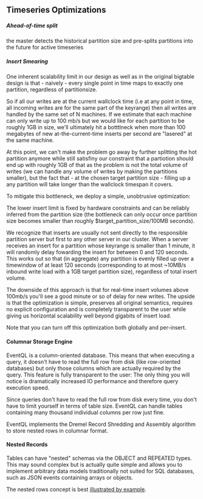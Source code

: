 
## Timeseries Optimizations

##### Ahead-of-time split

the master detects the historical partition size and pre-splits partitions into
the future for active timeseries

##### Insert Smearing

One inherent scalability limit in our design as well as in the original bigtable
design is that - naively - every single point in time maps to exactly one 
partition, regardless of partitionsize.

So if all our writes are at the current wallclock time (i.e at any point in time,
all incoming writes are for the same part of the keyrange) then all writes are
handled by the same set of N machines. If we estimate that each machine can only
write up to 100 mb/s but we would like for each partition to be roughly 1GB in
size, we'll ultimately hit a botttlneck when more than 100 megabytes of new
at-the-current-time inserts per second are "lasered" at the same machine.

At this point, we can't make the problem go away by further splitting the hot
partition anymore while still satisfiny our constraint that a partiotion should
end up with roughly 1GB of that as  the problem is not the total volume of writes
(we can handle any volume of writes by making the partitions smaller), but the fact
that - at the chosen target partition size - filling up a any partition will take
longer than the wallclock timespan it covers.

To mitigate this bottleneck, we deploy a simple, unobtrusive optimization:

The lower insert limit is fixed by hardware constraints and can be reliably
inferred from the partition size (the bottleneck can only occur once partition
size becomes smaller than roughly $target_partition_size/100MB seconds).

We recognize that inserts are usually not sent directly to the responsible
partition server but first to any other server in our cluster. When a server
receives an insert for a partition whose keyrange is smaller than 1 minute, it
will randomly delay fowarding the insert for between 0 and 120 seconds. This
works out so that (in aggregate) any partition is evenly filled up over a
timewindow of at least 120 seconds (corresponding to at most ~10MB/s inbound
write load with a 1GB target partition size), regardless of total insert volume.

The downside of this approach is that for real-time insert volumes above 100mb/s
you'll see a good minute or so of delay for new writes. The upside is that the
optimization is simple, preserves all original semantics, requires no explicit
configuration and is completely transparent to the user while giving us horizontal
scalability well beyond gigabits of insert load.

Note that you can turn off this optimization both globally and per-insert.


#### Columnar Storage Engine

EventQL is a column-oriented database. This means that when executing a query, it
doesn't have to read the full row from disk (like row-oriented databases) but
only those columns which are actually required by the query. This feature is
fully transparent to the user: The only thing you will notice is dramatically
increased IO performance and therefore query execution speed.

Since queries don't have to read the full row from disk every time, you don't
have to limit yourself in terms of table size. EventQL can handle tables containing
many thousand individual columns per row just fine.

EventQL implements the Dremel Record Shredding and Assembly algorithm to store
nested rows in columnar format.


#### Nested Records

Tables can have "nested" schemas via the OBJECT and REPEATED types. This may
sound complex but is actually quite simple and allows you to implement 
arbitrary data models traditionally not suited for SQL databases, such as JSON
events containing arrays or objects.

The nested rows concept is best [illustrated by example](../../tables/datatypes/).


